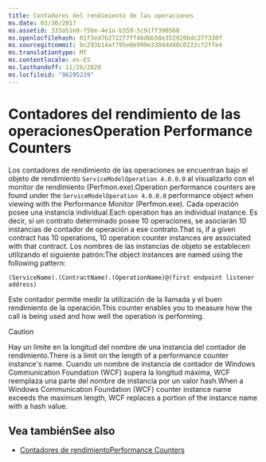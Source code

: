 ```yaml
---
title: Contadores del rendimiento de las operaciones
ms.date: 03/30/2017
ms.assetid: 333a51e0-f56e-4e1a-b359-5c91ff390568
ms.openlocfilehash: 01f3ed7b2722f7ff4bdbb50e352920bdc277330f
ms.sourcegitcommit: bc293b14af795e0e999e3304dd40c0222cf2ffe4
ms.translationtype: MT
ms.contentlocale: es-ES
ms.lasthandoff: 11/26/2020
ms.locfileid: "96295239"
---
```

# <a name="operation-performance-counters"></a><span data-ttu-id="04222-102">Contadores del rendimiento de las operaciones</span><span class="sxs-lookup"><span data-stu-id="04222-102">Operation Performance Counters</span></span>

<span data-ttu-id="04222-103">Los contadores de rendimiento de las operaciones se encuentran bajo el objeto de rendimiento `ServiceModelOperation 4.0.0.0` al visualizarlo con el monitor de rendimiento (Perfmon.exe).</span><span class="sxs-lookup"><span data-stu-id="04222-103">Operation performance counters are found under the `ServiceModelOperation 4.0.0.0` performance object when viewing with the Performance Monitor (Perfmon.exe).</span></span> <span data-ttu-id="04222-104">Cada operación posee una instancia individual.</span><span class="sxs-lookup"><span data-stu-id="04222-104">Each operation has an individual instance.</span></span> <span data-ttu-id="04222-105">Es decir, si un contrato determinado posee 10 operaciones, se asociarán 10 instancias de contador de operación a ese contrato.</span><span class="sxs-lookup"><span data-stu-id="04222-105">That is, if a given contract has 10 operations, 10 operation counter instances are associated with that contract.</span></span> <span data-ttu-id="04222-106">Los nombres de las instancias de objeto se establecen utilizando el siguiente patrón:</span><span class="sxs-lookup"><span data-stu-id="04222-106">The object instances are named using the following pattern:</span></span>  
  
`(ServiceName).(ContractName).(OperationName)@(first endpoint listener address)`
  
 <span data-ttu-id="04222-107">Este contador permite medir la utilización de la llamada y el buen rendimiento de la operación.</span><span class="sxs-lookup"><span data-stu-id="04222-107">This counter enables you to measure how the call is being used and how well the operation is performing.</span></span>  
  
> [!CAUTION]
> <span data-ttu-id="04222-108">Hay un límite en la longitud del nombre de una instancia del contador de rendimiento.</span><span class="sxs-lookup"><span data-stu-id="04222-108">There is a limit on the length of a performance counter instance's name.</span></span> <span data-ttu-id="04222-109">Cuando un nombre de instancia de contador de Windows Communication Foundation (WCF) supera la longitud máxima, WCF reemplaza una parte del nombre de instancia por un valor hash.</span><span class="sxs-lookup"><span data-stu-id="04222-109">When a Windows Communication Foundation (WCF) counter instance name exceeds the maximum length, WCF replaces a portion of the instance name with a hash value.</span></span>  
  
## <a name="see-also"></a><span data-ttu-id="04222-110">Vea también</span><span class="sxs-lookup"><span data-stu-id="04222-110">See also</span></span>

- [<span data-ttu-id="04222-111">Contadores de rendimiento</span><span class="sxs-lookup"><span data-stu-id="04222-111">Performance Counters</span></span>](index.md)
